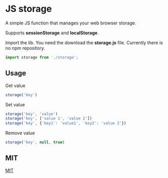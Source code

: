 # JS storage

A simple JS function that manages your web browser storage.

Supports **sessionStorage** and **localStorage**.

Import the lib. You need the download the **storage.js** file. Currently there is no npm repository.
```js
import storage from './storage';
```

## Usage

Get value
```js
storage('key')
```

Set value
```js
storage('key', 'value')
storage('key', ['value 1', 'value 2'])
storage('key', {'key1': 'value1', 'key2': 'value 2'})
```

Remove value
```js
storage('key', null, true)
```

## MIT

[MIT](http://opensource.org/licenses/MIT)
